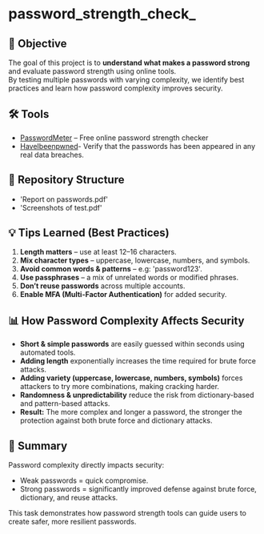 # password_strength_check_


## 📌 Objective
The goal of this project is to **understand what makes a password strong** and evaluate password strength using online tools.  
By testing multiple passwords with varying complexity, we identify best practices and learn how password complexity improves security.

## 🛠 Tools
- [PasswordMeter](https://passwordmeter.com/) – Free online password strength checker
- [HaveIbeenpwned](https://haveibeenpwned.com/)- Verify that the passwords has been 
  appeared in any real data breaches.

## 📂 Repository Structure
- 'Report on passwords.pdf' 
- 'Screenshots of test.pdf'

## 💡 Tips Learned (Best Practices)
1. **Length matters** – use at least 12–16 characters.  
2. **Mix character types** – uppercase, lowercase, numbers, and symbols.  
3. **Avoid common words & patterns** – e.g: 'password123'.  
4. **Use passphrases** – a mix of unrelated words or modified phrases.  
5. **Don’t reuse passwords** across multiple accounts.  
6. **Enable MFA (Multi-Factor Authentication)** for added security.

## 📊 How Password Complexity Affects Security
- **Short & simple passwords** are easily guessed within seconds using automated tools.  
- **Adding length** exponentially increases the time required for brute force attacks.  
- **Adding variety (uppercase, lowercase, numbers, symbols)** forces attackers to try more combinations, making cracking harder.  
- **Randomness & unpredictability** reduce the risk from dictionary-based and pattern-based attacks.  
- **Result:** The more complex and longer a password, the stronger the protection against both brute force and dictionary attacks.  

## 📌 Summary
Password complexity directly impacts security:  
- Weak passwords = quick compromise.  
- Strong passwords = significantly improved defense against brute force, dictionary, and reuse attacks.  

This task demonstrates how password strength tools can guide users to create safer, more resilient passwords.
